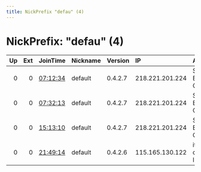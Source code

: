 ```yaml
---
title: NickPrefix "defau" (4)
---
```


# NickPrefix: "defau" (4)

|   Up |   Ext | JoinTime                                                                                            | Nickname   | Version   | IP              | AS                               | CC   |   ORp |   Dirp | OS      | Contact   |   eFamMembers |
|-----:|------:|:----------------------------------------------------------------------------------------------------|:-----------|:----------|:----------------|:---------------------------------|:-----|------:|-------:|:--------|:----------|--------------:|
|    0 |     0 | [07:12:34](https://metrics.torproject.org/rs.html#details/DB23A3E65E6A3390DCA9E15FD949EF0AC16B2521) | default    | 0.4.2.7   | 218.221.201.224 | So-net Entertainment Corporation | jp   | 62437 |      0 | Windows | None      |             1 |
|    0 |     0 | [07:32:13](https://metrics.torproject.org/rs.html#details/4755F2E722F4753CEFBECE5A7C6016E03DF8FB7F) | default    | 0.4.2.7   | 218.221.201.224 | So-net Entertainment Corporation | jp   | 62437 |      0 | Windows | None      |             1 |
|    0 |     0 | [15:13:10](https://metrics.torproject.org/rs.html#details/1BE71BC71F729551588E1F79753C4A2A0ABD381E) | default    | 0.4.2.7   | 218.221.201.224 | So-net Entertainment Corporation | jp   | 62437 |      0 | Windows | None      |             1 |
|    0 |     0 | [21:49:14](https://metrics.torproject.org/rs.html#details/9DDEB6F39182AD10A9605BCEBC5EADABEBF7AB1B) | default    | 0.4.2.6   | 115.165.130.122 | its communications Inc.          | jp   |   443 |      0 | Windows | None      |             1 |
